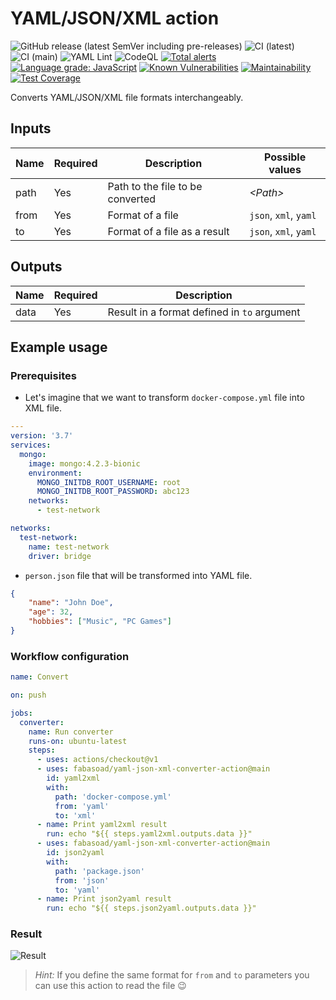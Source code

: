 # YAML/JSON/XML action

![GitHub release (latest SemVer including pre-releases)](https://img.shields.io/github/v/release/fabasoad/yaml-json-xml-converter-action?include_prereleases) ![CI (latest)](https://github.com/fabasoad/yaml-json-xml-converter-action/workflows/CI%20(latest)/badge.svg) ![CI (main)](https://github.com/fabasoad/yaml-json-xml-converter-action/workflows/CI%20(main)/badge.svg) ![YAML Lint](https://github.com/fabasoad/yaml-json-xml-converter-action/workflows/YAML%20Lint/badge.svg) ![CodeQL](https://github.com/fabasoad/yaml-json-xml-converter-action/workflows/CodeQL/badge.svg) [![Total alerts](https://img.shields.io/lgtm/alerts/g/fabasoad/yaml-json-xml-converter-action.svg?logo=lgtm&logoWidth=18)](https://lgtm.com/projects/g/fabasoad/yaml-json-xml-converter-action/alerts/) [![Language grade: JavaScript](https://img.shields.io/lgtm/grade/javascript/g/fabasoad/yaml-json-xml-converter-action.svg?logo=lgtm&logoWidth=18)](https://lgtm.com/projects/g/fabasoad/yaml-json-xml-converter-action/context:javascript) [![Known Vulnerabilities](https://snyk.io/test/github/fabasoad/yaml-json-xml-converter-action/badge.svg)](https://snyk.io/test/github/fabasoad/yaml-json-xml-converter-action) [![Maintainability](https://api.codeclimate.com/v1/badges/2e14282fa64af03f16b5/maintainability)](https://codeclimate.com/github/fabasoad/yaml-json-xml-converter-action/maintainability) [![Test Coverage](https://api.codeclimate.com/v1/badges/2e14282fa64af03f16b5/test_coverage)](https://codeclimate.com/github/fabasoad/yaml-json-xml-converter-action/test_coverage)

Converts YAML/JSON/XML file formats interchangeably.

## Inputs

| Name | Required | Description                      | Possible values       |
|------|----------|----------------------------------|-----------------------|
| path | Yes      | Path to the file to be converted | _&lt;Path&gt;_        |
| from | Yes      | Format of a file                 | `json`, `xml`, `yaml` |
| to   | Yes      | Format of a file as a result     | `json`, `xml`, `yaml` |

## Outputs

| Name | Required | Description                                 |
|------|----------|---------------------------------------------|
| data | Yes      | Result in a format defined in `to` argument |

## Example usage

### Prerequisites

- Let's imagine that we want to transform `docker-compose.yml` file into XML file.

```yaml
---
version: '3.7'
services:
  mongo:
    image: mongo:4.2.3-bionic
    environment:
      MONGO_INITDB_ROOT_USERNAME: root
      MONGO_INITDB_ROOT_PASSWORD: abc123
    networks:
      - test-network

networks:
  test-network:
    name: test-network
    driver: bridge
```

- `person.json` file that will be transformed into YAML file.

```json
{
    "name": "John Doe",
    "age": 32,
    "hobbies": ["Music", "PC Games"]
}
```

### Workflow configuration

```yaml
name: Convert

on: push

jobs:
  converter:
    name: Run converter
    runs-on: ubuntu-latest
    steps:
      - uses: actions/checkout@v1
      - uses: fabasoad/yaml-json-xml-converter-action@main
        id: yaml2xml
        with:
          path: 'docker-compose.yml'
          from: 'yaml'
          to: 'xml'
      - name: Print yaml2xml result
        run: echo "${{ steps.yaml2xml.outputs.data }}"
      - uses: fabasoad/yaml-json-xml-converter-action@main
        id: json2yaml
        with:
          path: 'package.json'
          from: 'json'
          to: 'yaml'
      - name: Print json2yaml result
        run: echo "${{ steps.json2yaml.outputs.data }}"
```

### Result

![Result](screenshot.png)

> _Hint:_ If you define the same format for `from` and `to` parameters you can use this action to read the file :wink:
